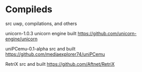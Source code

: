 # Compileds
src uwp, compilations, and others

unicorn-1.0.3 unicorn engine built 
https://github.com/unicorn-engine/unicorn

uniPCemu-0.1-alpha src and built
https://github.com/mediaexplorer74/uniPCemu

RetriX src and built
https://github.com/Aftnet/RetriX
